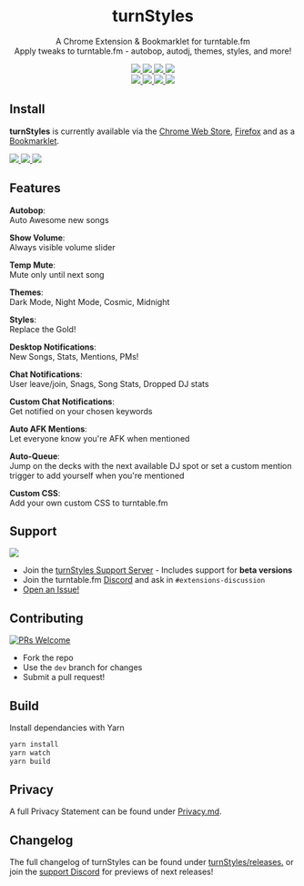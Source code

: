 <h1 align="center">
  <br>turnStyles
</h1>

<p align="center">
  A Chrome Extension & Bookmarklet for turntable.fm
  <br>Apply tweaks to turntable.fm - autobop, autodj, themes, styles, and more!
</p>

<p align="center">
  <a href="https://chrome.google.com/webstore/detail/pmlkackfnbbnjfejpddpakallilkbdme" target="_blank">
    <img
      src="https://img.shields.io/chrome-web-store/stars/pmlkackfnbbnjfejpddpakallilkbdme?color=gold&label=Rating&logo=google-chrome&logoColor=white&style=for-the-badge" />
  </a>
  <a href="https://chrome.google.com/webstore/detail/pmlkackfnbbnjfejpddpakallilkbdme" target="_blank">
    <img
      src="https://img.shields.io/chrome-web-store/users/pmlkackfnbbnjfejpddpakallilkbdme?color=gold&label=Users&logo=google-chrome&logoColor=white&style=for-the-badge" />
  </a>
  <a href="https://chrome.google.com/webstore/detail/pmlkackfnbbnjfejpddpakallilkbdme" target="_blank">
    <img
      src="https://img.shields.io/chrome-web-store/v/pmlkackfnbbnjfejpddpakallilkbdme?color=teal&label=Version&logo=google-chrome&logoColor=white&style=for-the-badge" />
  </a>
  <a href="https://ts.pixelcrisis.co" target="_blank">
    <img
      src="https://img.shields.io/github/package-json/v/pixelcrisis/turnstyles?color=teal&label=Version&logo=javascript&logoColor=white&style=for-the-badge" />
  </a>
  <br>
  <a href="https://github.com/pixelcrisis/turnstyles/graphs/contributors/">
    <img
      src="https://img.shields.io/github/contributors/pixelcrisis/turnstyles?color=blue&logo=github&style=for-the-badge" />
  </a>
  <a href="#">
    <img
      src="https://img.shields.io/github/watchers/pixelcrisis/turnstyles?color=blue&logo=github&style=for-the-badge" />
  </a>
  <a href="#">
    <img src="https://img.shields.io/github/stars/pixelcrisis/turnstyles?logo=github&style=for-the-badge" />
  </a>
  <a href="#">
    <img src="https://img.shields.io/github/forks/pixelcrisis/turnstyles?logo=github&style=for-the-badge" />
  </a>
</p>

## Install

**turnStyles** is currently available via the [Chrome Web
Store](https://chrome.google.com/webstore/detail/pmlkackfnbbnjfejpddpakallilkbdme),
[Firefox](https://addons.mozilla.org/en-US/firefox/addon/turnstyles-for-turntable-fm/) and as a
[Bookmarklet](https://ts.pixelcrisis.co).

<p>
  <a href="https://chrome.google.com/webstore/detail/pmlkackfnbbnjfejpddpakallilkbdme" target="_blank">
    <img
      src="https://img.shields.io/chrome-web-store/v/pmlkackfnbbnjfejpddpakallilkbdme?color=green&label=Version&logo=google-chrome&logoColor=white&style=for-the-badge" />
    <a href="https://addons.mozilla.org/en-US/firefox/addon/turnstyles-for-turntable-fm/" target="_blank">
      <img
        src="https://img.shields.io/amo/v/turnstyles-for-turntable-fm?color=green&label=Version&logo=firefox&logoColor=white&style=for-the-badge">
    </a>
    <a href="https://ts.pixelcrisis.co" target="_blank">
      <img
        src="https://img.shields.io/github/package-json/v/pixelcrisis/turnstyles?color=green&label=Get%20Bookmarklet&logo=javascript&logoColor=white&style=for-the-badge" />
    </a>
</p>

## Features

**Autobop**:
<br>Auto Awesome new songs

**Show Volume**:
<br>Always visible volume slider

**Temp Mute**:
<br>Mute only until next song

**Themes**:
<br>Dark Mode, Night Mode, Cosmic, Midnight

**Styles**:
<br>Replace the Gold!

**Desktop Notifications**:
<br>New Songs, Stats, Mentions, PMs!

**Chat Notifications**:
<br>User leave/join, Snags, Song Stats, Dropped DJ stats

**Custom Chat Notifications**:
<br>Get notified on your chosen keywords

**Auto AFK Mentions**:
<br>Let everyone know you're AFK when mentioned

**Auto-Queue**:
<br>Jump on the decks with the next available DJ spot or set a custom mention trigger to add yourself when you're
mentioned

**Custom CSS**:
<br>Add your own custom CSS to turntable.fm

## Support

<a href="https://discord.gg/wqmAVvgSbE" target="_blank">
  <img
    src="https://img.shields.io/discord/595791360477626380?color=green&label=%20support%20discord&logo=discord&logoColor=white&style=for-the-badge">
</a>

- Join the [turnStyles Support Server](https://discord.gg/wqmAVvgSbE) - Includes support for **beta versions**
- Join the turntable.fm [Discord](https://discord.gg/jnRs4WnPjM) and ask in `#extensions-discussion`
- [Open an Issue!](https://github.com/pixelcrisis/turnstyles/issues/new)

## Contributing

[![PRs
Welcome](https://img.shields.io/badge/PRs-welcome-green.svg?style=for-the-badge)](http://makeapullrequest.com)

- Fork the repo
- Use the `dev` branch for changes
- Submit a pull request!

## Build

Install dependancies with Yarn

```sh
yarn install
yarn watch
yarn build
```

## Privacy

A full Privacy Statement can be found under [Privacy.md](Privacy.md).

## Changelog

The full changelog of turnStyles can be found under
[turnStyles/releases.](https://github.com/pixelcrisis/turnstyles/releases) or join the [support
Discord](https://discord.gg/wqmAVvgSbE) for previews of next releases!